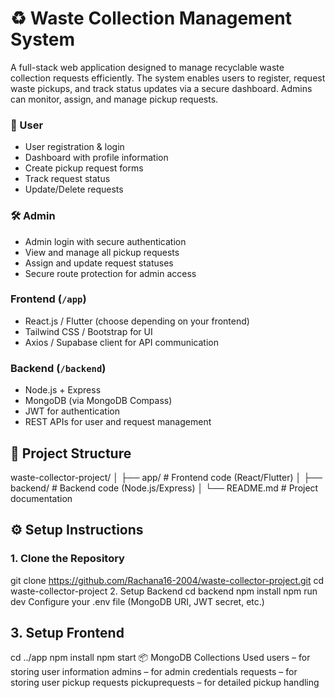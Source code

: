 # ♻️ Waste Collection Management System

A full-stack web application designed to manage recyclable waste collection requests efficiently. The system enables users to register, request waste pickups, and track status updates via a secure dashboard. Admins can monitor, assign, and manage pickup requests.

### 👤 User
- User registration & login
- Dashboard with profile information
- Create pickup request forms 
- Track request status
- Update/Delete requests
  
### 🛠️ Admin
- Admin login with secure authentication
- View and manage all pickup requests
- Assign and update request statuses
- Secure route protection for admin access

### Frontend (`/app`)
- React.js / Flutter (choose depending on your frontend)
- Tailwind CSS / Bootstrap for UI
- Axios / Supabase client for API communication

### Backend (`/backend`)
- Node.js + Express
- MongoDB (via MongoDB Compass)
- JWT for authentication
- REST APIs for user and request management

## 📁 Project Structure

waste-collector-project/
│
├── app/ # Frontend code (React/Flutter)
│
├── backend/ # Backend code (Node.js/Express)
│
└── README.md # Project documentation

## ⚙️ Setup Instructions

### 1. Clone the Repository
git clone https://github.com/Rachana16-2004/waste-collector-project.git
cd waste-collector-project
2. Setup Backend
cd backend
npm install
npm run dev
Configure your .env file (MongoDB URI, JWT secret, etc.)

## 3. Setup Frontend
cd ../app
npm install
npm start
📦 MongoDB Collections Used
users – for storing user information
admins – for admin credentials
requests – for storing user pickup requests
pickuprequests – for detailed pickup handling





